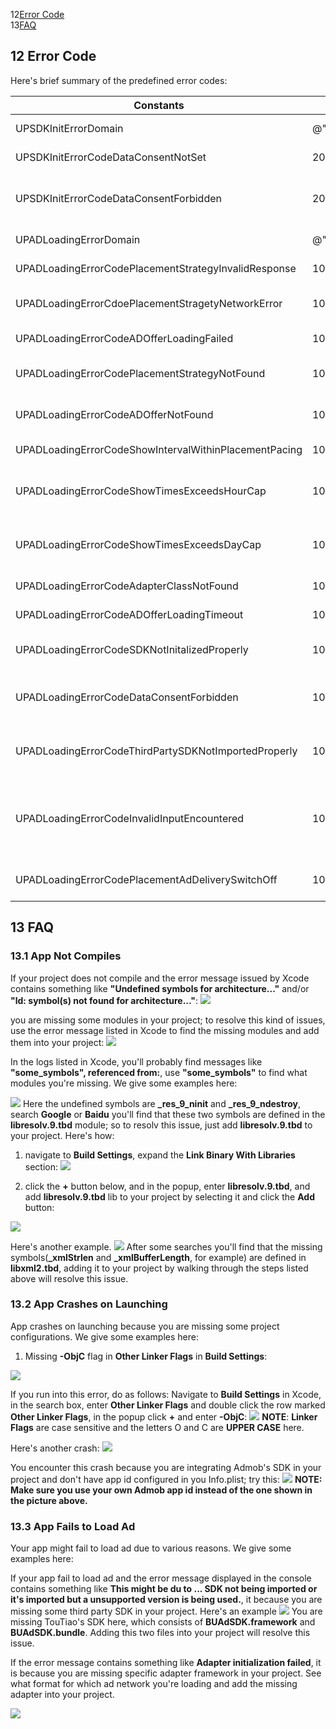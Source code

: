 12[Error Code](#12)<br>
13[FAQ](#13)<br>

## <h2 id='12'>12 Error Code</h2>
Here's brief summary of the predefined error codes:

|Constants|Value|Note|
|---|---|---|
| UPSDKInitErrorDomain |@"UpArpuSDKInitErrorDomain.com.uparpu"|SDK Initialization Error Domain|
| UPSDKInitErrorCodeDataConsentNotSet | 2001 |GDPR consent not set|
| UPSDKInitErrorCodeDataConsentForbidden | 2002 |Initializztion failed due to GDPR being set to forbidden|
| UPADLoadingErrorDomain |@"UPNativeADLoadingErrorDomain.com.uparpu"|Ad loading error domain|
| UPADLoadingErrorCodePlacementStrategyInvalidResponse | 1001 |Placement strategy invalid|
| UPADLoadingErrorCdoePlacementStragetyNetworkError| 1002 |Placement strategy loading error|
| UPADLoadingErrorCodeADOfferLoadingFailed | 1003 |Third party SDK ad loading error|
| UPADLoadingErrorCodePlacementStrategyNotFound | 1004 |Placement Strategy not found|
| UPADLoadingErrorCodeADOfferNotFound | 1005 |No ad found when trying to show ad|
| UPADLoadingErrorCodeShowIntervalWithinPlacementPacing | 1006 |Ad show/request too frequent|
| UPADLoadingErrorCodeShowTimesExceedsHourCap | 1007 |Ad show/request too many time within the same hour|
| UPADLoadingErrorCodeShowTimesExceedsDayCap | 1008 |Ad show/request too many time within the same day|
| UPADLoadingErrorCodeAdapterClassNotFound | 1009 |Adapter not imported|
| UPADLoadingErrorCodeADOfferLoadingTimeout | 10010 |Ad loading timeout|
| UPADLoadingErrorCodeSDKNotInitalizedProperly | 1011 |SDK not initialized properly|
| UPADLoadingErrorCodeDataConsentForbidden | 1012 |Ad loading failed due to GDPR being set to forbidden|
| UPADLoadingErrorCodeThirdPartySDKNotImportedProperly | 1013 |Third party SDK not imported or wrong version's being used|
| UPADLoadingErrorCodeInvalidInputEncountered| 1014 |Invalid parameters encountered(App ID、App Key orPlacement ID being nil)|
| UPADLoadingErrorCodePlacementAdDeliverySwitchOff | 1015 |Ad delivery not turned on for the placement|

## <h2 id='13'>13 FAQ</h2>
### 13.1 App Not Compiles
If your project does not compile and the error message issued by Xcode contains something like **"Undefined symbols for architecture..."** and/or **"ld: symbol(s) not found for architecture..."**:
![](Undefined_Symbols_Errors.png)

you are missing some modules in your project; to resolve this kind of issues, use the error message listed in Xcode to find the missing modules and add them into your project:
![](referenced_symbols.png)

In the logs listed in Xcode, you'll probably find messages like **"some_symbols", referenced from:**, use **"some_symbols"** to find what modules you're missing. We give some examples here:

![](_res_9_ninit.png)
Here the undefined symbols are **\_res\_9\_ninit** and **\_res\_9\_ndestroy**, search **Google** or **Baidu** you'll find that these two symbols are defined in the **libresolv.9.tbd** module; so to resolv this issue, just add **libresolv.9.tbd** to your project. Here's how:

1) navigate to **Build Settings**, expand the **Link Binary With Libraries** section: 
![](Build_setting_Link_Binary.png)

2) click the **+** button below, and in the popup, enter **libresolv.9.tbd**, and add **libresolv.9.tbd** lib to your project by selecting it and click the **Add** button:

![](Adding_res9.png)

Here's another example.
![](xml_error.png)
After some searches you'll find that the missing symbols(**\_xmlStrlen** and **\_xmlBufferLength**, for example) are defined in **libxml2.tbd**, adding it to your project by walking through the steps listed above will resolve this issue.

### 13.2 App Crashes on Launching
App crashes on launching because you are missing some project configurations. We give some examples here:

1) Missing **-ObjC** flag in **Other Linker Flags** in **Build Settings**:

![](unrecognized_selector_error.jpg)

If you run into this error, do as follows:
Navigate to **Build Settings** in Xcode, in the search box, enter **Other Linker Flags** and double click the row marked **Other Linker Flags**, in the popup click **+** and enter **-ObjC**:
![](Other_Linker_Flags.png)
**NOTE**: **Linker Flags** are case sensitive and the letters O and C are **UPPER CASE** here. 

Here's another crash:
![](Admob_app_id_error.jpeg)

You encounter this crash because you are integrating Admob's SDK in your project and don't have app id configured in you Info.plist; try this:
![](Admob_Update_Infoplist.png)
**NOTE: Make sure you use your own Admob app id instead of the one shown in the picture above.**

### 13.3 App Fails to Load Ad
Your app might fail to load ad due to various reasons. We give some examples here:

If your app fail to load ad and the error message displayed in the console contains something like **This might be du to ... SDK not being imported or it's imported but a unsupported version is being used.**, it because you are missing some third party SDK in your project. 
Here's an example
![](Missing_SDK.png)
You are missing TouTiao's SDK here, which consists of **BUAdSDK.framework** and **BUAdSDK.bundle**. Adding this two files into your project will resolve this issue.

If the error message contains something like **Adapter initialization failed**, it is because you are missing specific adapter framework in your project. See what format for which ad network you're loading and add the missing adapter into your project.

![](Adapter_Missing.png)
